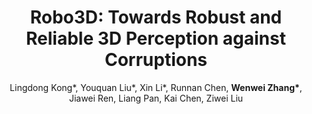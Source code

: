 ---
title: "Robo3D: Towards Robust and Reliable 3D Perception against Corruptions"
collection: publications
permalink: /publication/robo3d
conf: 'arXiv:2303.17597'
year: '2023'
author: Lingdong Kong*, Youquan Liu*, Xin Li*, Runnan Chen, <strong>Wenwei Zhang*</strong>, Jiawei Ren, Liang Pan, Kai Chen, Ziwei Liu
codeurl: https://github.com/ldkong1205/Robo3D
paperurl: https://arxiv.org/abs/2303.17597
projecturl: https://ldkong.com/Robo3D
additional: true
highlight: 'A robustness benchmark for 3D perception models'

---